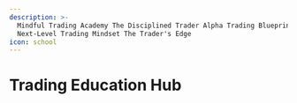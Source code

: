```yaml
---
description: >-
  Mindful Trading Academy The Disciplined Trader Alpha Trading Blueprint
  Next-Level Trading Mindset The Trader's Edge
icon: school
---
```


# Trading Education Hub

